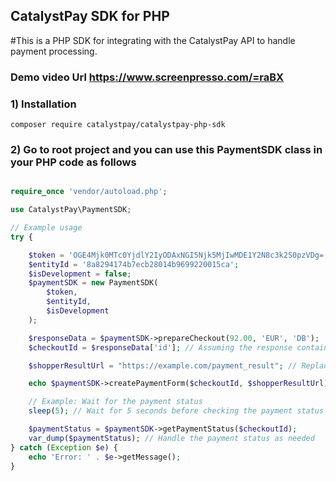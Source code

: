 ## CatalystPay SDK for PHP

#This is a PHP SDK for integrating with the CatalystPay API to handle payment processing.

### Demo video Url <https://www.screenpresso.com/=raBX>

### 1) Installation

`composer require catalystpay/catalystpay-php-sdk`

### 2) Go to root project and you can use this PaymentSDK class in your PHP code as follows

```php <?php

require_once 'vendor/autoload.php';

use CatalystPay\PaymentSDK;

// Example usage
try {

    $token = 'OGE4Mjk0MTc0YjdlY2IyODAxNGI5Njk5MjIwMDE1Y2N8c3k2S0pzVDg=';
    $entityId = '8a8294174b7ecb28014b9699220015ca';
    $isDevelopment = false;
    $paymentSDK = new PaymentSDK(
        $token,
        $entityId,
        $isDevelopment
    );

    $responseData = $paymentSDK->prepareCheckout(92.00, 'EUR', 'DB');
    $checkoutId = $responseData['id']; // Assuming the response contains the ID

    $shopperResultUrl = "https://example.com/payment_result"; // Replace with your actual URL

    echo $paymentSDK->createPaymentForm($checkoutId, $shopperResultUrl);

    // Example: Wait for the payment status
    sleep(5); // Wait for 5 seconds before checking the payment status

    $paymentStatus = $paymentSDK->getPaymentStatus($checkoutId);
    var_dump($paymentStatus); // Handle the payment status as needed
} catch (Exception $e) {
    echo 'Error: ' . $e->getMessage();
}
```
